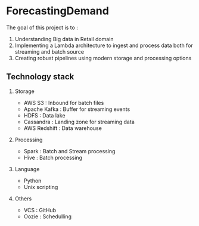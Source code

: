 # ForecastingDemand

The goal of this project is to :

1. Understanding Big data in Retail domain
2. Implementing a Lambda architecture to ingest and process data both for streaming and batch source
3. Creating robust pipelines using modern storage and processing options

## Technology stack

1. Storage
	- AWS S3 : Inbound for batch files
	- Apache Kafka : Buffer for streaming events
	- HDFS : Data lake
	- Cassandra : Landing zone for streaming data
	- AWS Redshift : Data warehouse
	
2. Processing 
	- Spark : Batch and Stream processing
	- Hive : Batch processing

3. Language 
	- Python
	- Unix scripting
	
4. Others 
	- VCS : GitHub
	- Oozie : Schedulling
